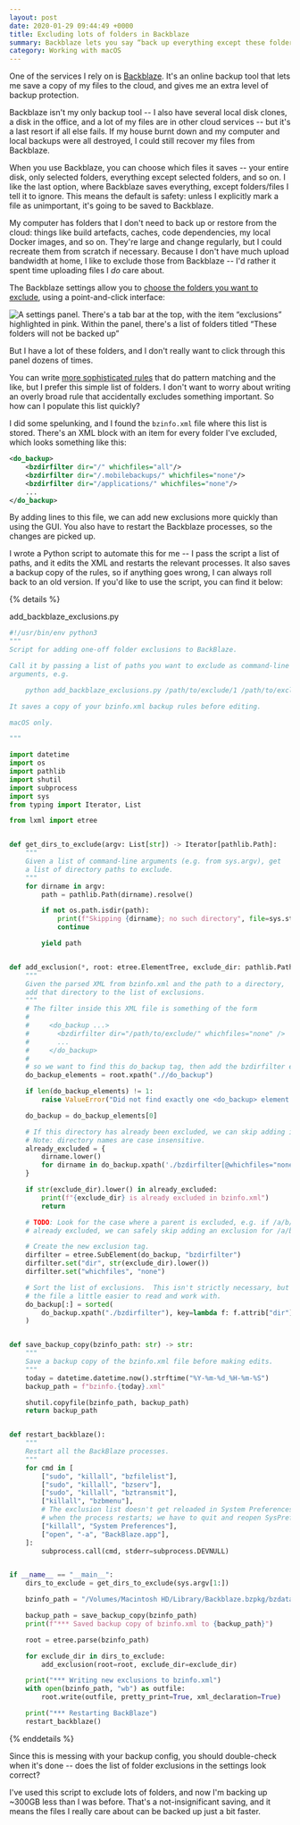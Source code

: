 ```yaml
---
layout: post
date: 2020-01-29 09:44:49 +0000
title: Excluding lots of folders in Backblaze
summary: Backblaze lets you say “back up everything except these folders”. How do you tell it you have lots of folders you want it to ignore?
category: Working with macOS
---
```


One of the services I rely on is [Backblaze].
It's an online backup tool that lets me save a copy of my files to the cloud, and gives me an extra level of backup protection.

[Backblaze]: https://www.backblaze.com/

Backblaze isn't my only backup tool -- I also have several local disk clones, a disk in the office, and a lot of my files are in other cloud services -- but it's a last resort if all else fails.
If my house burnt down and my computer and local backups were all destroyed, I could still recover my files from Backblaze.

When you use Backblaze, you can choose which files it saves -- your entire disk, only selected folders, everything except selected folders, and so on.
I like the last option, where Backblaze saves everything, except folders/files I tell it to ignore.
This means the default is safety: unless I explicitly mark a file as unimportant, it's going to be saved to Backblaze.

My computer has folders that I don't need to back up or restore from the cloud: things like build artefacts, caches, code dependencies, my local Docker images, and so on.
They're large and change regularly, but I could recreate them from scratch if necessary.
Because I don't have much upload bandwidth at home, I like to exclude those from Backblaze -- I'd rather it spent time uploading files I *do* care about.

The Backblaze settings allow you to [choose the folders you want to exclude](https://help.backblaze.com/hc/en-us/articles/217664948-How-do-I-exclude-folders-file-types-or-file-sizes-), using a point-and-click interface:

<img src="/images/2020/backblaze_settings.png" alt="A settings panel. There's a tab bar at the top, with the item “exclusions” highlighted in pink. Within the panel, there's a list of folders titled “These folders will not be backed up”">

But I have a lot of these folders, and I don't really want to click through this panel dozens of times.

You can write [more sophisticated rules](https://help.backblaze.com/hc/en-us/articles/220973007-Advanced-Topic-Setting-Custom-Exclusions-via-XML) that do pattern matching and the like, but I prefer this simple list of folders.
I don't want to worry about writing an overly broad rule that accidentally excludes something important.
So how can I populate this list quickly?

I did some spelunking, and I found the `bzinfo.xml` file where this list is stored.
There's an XML block with an item for every folder I've excluded, which looks something like this:

```xml
<do_backup>
    <bzdirfilter dir="/" whichfiles="all"/>
    <bzdirfilter dir="/.mobilebackups/" whichfiles="none"/>
    <bzdirfilter dir="/applications/" whichfiles="none"/>
    ...
</do_backup>
```

By adding lines to this file, we can add new exclusions more quickly than using the GUI.
You also have to restart the Backblaze processes, so the changes are picked up.

I wrote a Python script to automate this for me -- I pass the script a list of paths, and it edits the XML and restarts the relevant processes.
It also saves a backup copy of the rules, so if anything goes wrong, I can always roll back to an old version.
If you'd like to use the script, you can find it below:

{% details %}
<summary>add_backblaze_exclusions.py</summary>

```python
#!/usr/bin/env python3
"""
Script for adding one-off folder exclusions to BackBlaze.

Call it by passing a list of paths you want to exclude as command-line
arguments, e.g.

    python add_backblaze_exclusions.py /path/to/exclude/1 /path/to/exclude/2

It saves a copy of your bzinfo.xml backup rules before editing.

macOS only.

"""

import datetime
import os
import pathlib
import shutil
import subprocess
import sys
from typing import Iterator, List

from lxml import etree


def get_dirs_to_exclude(argv: List[str]) -> Iterator[pathlib.Path]:
    """
    Given a list of command-line arguments (e.g. from sys.argv), get
    a list of directory paths to exclude.
    """
    for dirname in argv:
        path = pathlib.Path(dirname).resolve()

        if not os.path.isdir(path):
            print(f"Skipping {dirname}; no such directory", file=sys.stderr)
            continue

        yield path


def add_exclusion(*, root: etree.ElementTree, exclude_dir: pathlib.Path):
    """
    Given the parsed XML from bzinfo.xml and the path to a directory,
    add that directory to the list of exclusions.
    """
    # The filter inside this XML file is something of the form
    #
    #     <do_backup ...>
    #       <bzdirfilter dir="/path/to/exclude/" whichfiles="none" />
    #       ...
    #     </do_backup>
    #
    # so we want to find this do_backup tag, then add the bzdirfilter elements.
    do_backup_elements = root.xpath(".//do_backup")

    if len(do_backup_elements) != 1:
        raise ValueError("Did not find exactly one <do_backup> element in bzinfo.xml")

    do_backup = do_backup_elements[0]

    # If this directory has already been excluded, we can skip adding it again.
    # Note: directory names are case insensitive.
    already_excluded = {
        dirname.lower()
        for dirname in do_backup.xpath('./bzdirfilter[@whichfiles="none"]/@dir')
    }

    if str(exclude_dir).lower() in already_excluded:
        print(f"{exclude_dir} is already excluded in bzinfo.xml")
        return

    # TODO: Look for the case where a parent is excluded, e.g. if /a/b/c is
    # already excluded, we can safely skip adding an exclusion for /a/b/c/d/e.

    # Create the new exclusion tag.
    dirfilter = etree.SubElement(do_backup, "bzdirfilter")
    dirfilter.set("dir", str(exclude_dir).lower())
    dirfilter.set("whichfiles", "none")

    # Sort the list of exclusions.  This isn't strictly necessary, but makes
    # the file a little easier to read and work with.
    do_backup[:] = sorted(
        do_backup.xpath("./bzdirfilter"), key=lambda f: f.attrib["dir"]
    )


def save_backup_copy(bzinfo_path: str) -> str:
    """
    Save a backup copy of the bzinfo.xml file before making edits.
    """
    today = datetime.datetime.now().strftime("%Y-%m-%d_%H-%m-%S")
    backup_path = f"bzinfo.{today}.xml"

    shutil.copyfile(bzinfo_path, backup_path)
    return backup_path


def restart_backblaze():
    """
    Restart all the BackBlaze processes.
    """
    for cmd in [
        ["sudo", "killall", "bzfilelist"],
        ["sudo", "killall", "bzserv"],
        ["sudo", "killall", "bztransmit"],
        ["killall", "bzbmenu"],
        # The exclusion list doesn't get reloaded in System Preferences
        # when the process restarts; we have to quit and reopen SysPrefs.
        ["killall", "System Preferences"],
        ["open", "-a", "BackBlaze.app"],
    ]:
        subprocess.call(cmd, stderr=subprocess.DEVNULL)


if __name__ == "__main__":
    dirs_to_exclude = get_dirs_to_exclude(sys.argv[1:])

    bzinfo_path = "/Volumes/Macintosh HD/Library/Backblaze.bzpkg/bzdata/bzinfo.xml"

    backup_path = save_backup_copy(bzinfo_path)
    print(f"*** Saved backup copy of bzinfo.xml to {backup_path}")

    root = etree.parse(bzinfo_path)

    for exclude_dir in dirs_to_exclude:
        add_exclusion(root=root, exclude_dir=exclude_dir)

    print("*** Writing new exclusions to bzinfo.xml")
    with open(bzinfo_path, "wb") as outfile:
        root.write(outfile, pretty_print=True, xml_declaration=True)

    print("*** Restarting BackBlaze")
    restart_backblaze()
```

{% enddetails %}

Since this is messing with your backup config, you should double-check when it's done -- does the list of folder exclusions in the settings look correct?

I've used this script to exclude lots of folders, and now I'm backing up ~300GB less than I was before.
That's a not-insignificant saving, and it means the files I really care about can be backed up just a bit faster.

